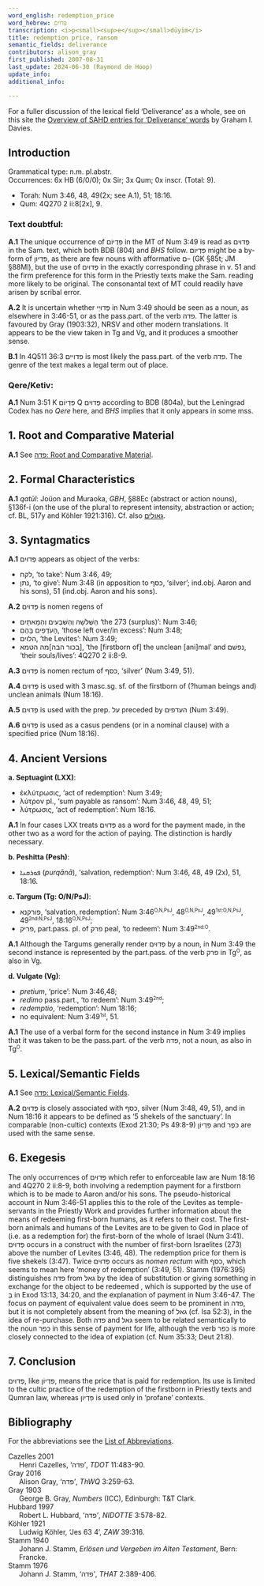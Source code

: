 ```yaml
---
word_english: redemption_price   
word_hebrew: פְּדוּיִם    
transcription: <i>p<small><sup>e</sup></small>dūyīm</i>     
title: redemption price, ransom   
semantic_fields: deliverance   
contributors: alison_gray        
first_published: 2007-08-31   
last_update: 2024-06-30 (Raymond de Hoop)   
update_info:  
additional_info:   

--- 
```


For a fuller discussion of the lexical field ‘Deliverance’ as a whole, see on this site the 
<a href="/miscellaneous/overview_deliverance/">Overview
of SAHD entries for ‘Deliverance’ words</a> by Graham I. Davies.


## Introduction

Grammatical type: n.m. pl.abstr.  
Occurrences: 6x HB (6/0/0); 0x Sir; 3x Qum; 0x inscr. (Total: 9).

* Torah: Num 3:46, 48, 49(2x; see A.1), 51; 18:16.
* Qum: 4Q270 2 ii:8[2x], 9.

### Text doubtful:

<b>A.1</b> The unique occurrence of  <span dir="rtl">פִּדְיוֹם</span> in the MT of Num 3:49 is read as
<span dir="rtl">פְּדוּיִם</span> in the Sam. text, which both BDB (804) and <i>BHS</i> follow.
<span dir="rtl">פִּדְיוֹם</span> might be a by-form of  <span dir="rtl">פִּדְיוֹן</span>, as there are few nouns with afformative <span dir="rtl">ם</span>– (GK §85t; JM §88Ml), but the use of <span dir="rtl">פְּדוּיִם</span> in the exactly corresponding phrase in v. 51 and the firm preference for this form in the Priestly texts make the Sam. reading more likely to be original. The consonantal text of MT could readily have arisen by scribal error.

<b>A.2</b> It is uncertain whether <span dir="rtl">פְּדוּיֵי</span> in Num 3:49 should be seen as a
noun, as elsewhere in 3:46-51, or as the pass.part. of the verb <span dir="rtl">פדה</span>. The latter is favoured by Gray (1903:32), NRSV and other modern
translations. It appears to be the view taken in Tg and Vg, and it produces a smoother sense.

<b>B.1</b> In 4Q511 36:3 <span dir="rtl">פדויים</span> is most likely the pass.part. of the verb <span dir="rtl">פדה</span>. The genre of the text makes a legal term out of place.

### Qere/Ketiv:

<b>A.1</b> Num 3:51 K <span dir="rtl">פִּדְיוֹם</span> Q  <span dir="rtl">פְּדוּיִם</span> according to BDB (804a), but the Leningrad Codex has no <i>Qere</i> here, and <i>BHS</i> implies that it only appears in some mss.

## 1. Root and Comparative Material

<b>A.1</b> See 
<a href="/words/p-d-h/#1-root-and-comparative-material"><span dir="rtl">פדה</span>: Root and Comparative Material</a>.

## 2. Formal Characteristics

<b>A.1</b> <i>qatūl</i>: Joüon and Muraoka, <i>GBH</i>, §88Ec (abstract or action nouns),
§136f-i (on the use of the plural to represent intensity, abstraction or action; cf. BL, 517y and Köhler 1921:316). Cf. also 
<a href="/words/g2ulim/"><span dir="rtl">גאולים</span></a>.

## 3. Syntagmatics

<b>A.1</b>  <span dir="rtl">פְּדוּיִם</span> appears as object of the verbs: 

* <span dir="rtl">לקח</span>, ‘to take’: Num 3:46, 49;
* <span dir="rtl">נתן</span>, ‘to give’: Num 3:48 (in apposition to <span dir="rtl">כסף</span>, ‘silver’; ind.obj. Aaron and his sons), 51 (ind.obj. Aaron and his sons).

<b>A.2</b>  <span dir="rtl">פְּדוּיִם</span> is nomen regens of 

* <span dir="rtl">הַשְּׁלֹשָׁה וְהַשִּׁבְעִים וְהַמָּאתָיִם</span>  ‘the 273 (surplus)’: Num 3:46; 
* <span dir="rtl">הָעֹדְפִים בָּהֶם</span>, ‘those left over/in excess’: Num 3:48; 
* <span dir="rtl">הלוים</span>, ‘the Levites’: Num 3:49; 
* <span dir="rtl">[בכור הבה]מה הטמא</span>, ‘the [firstborn of] the unclean [ani]mal’ and  <span dir="rtl">נפשׁם</span>, ‘their souls/lives’: 4Q270 2 ii:8-9.

<b>A.3</b>  <span dir="rtl">פְּדוּיִם</span> is nomen rectum of <span dir="rtl">כסף</span>, ‘silver’ (Num 3:49, 51).

<b>A.4</b>  <span dir="rtl">פְּדוּיִם</span> is used with 3 masc.sg. sf. of the firstborn of (?human beings and) unclean animals (Num 18:16).

<b>A.5</b>  <span dir="rtl">פְּדוּיִם</span> is used with the prep. <span dir="rtl">על</span> preceded by <span dir="rtl">העדפים</span> (Num 3:49).

<b>A.6</b>  <span dir="rtl">פְּדוּיִם</span> is used as a casus pendens (or in a nominal clause) with a specified price (Num 18:16).

## 4. Ancient Versions

<b>a. Septuagint (LXX)</b>:

* ἐκλύτρωσις, ‘act of redemption’: Num 3:49;
* λύτρον pl., ‘sum payable as ransom’: Num 3:46, 48, 49, 51;
* λύτρωσις, ‘act of redemption’: Num 18:16.

<b>A.1</b> In four cases LXX treats <span dir="rtl">פְּדוּיִם</span> as a word for the payment made, in the other two as a word for the action of paying. The distinction is hardly necessary.

<b>b. Peshitta (Pesh)</b>:

* <span dir="rtl">ܦܘܪܩܢܐ</span> (<i>purqānā</i>), ‘salvation, redemption’: Num 3:46, 48, 49 (2x), 51, 18:16.

<b>c. Targum (Tg: O/N/PsJ)</b>:

* <span dir="rtl">פורקנא</span>, ‘salvation, redemption’: 
Num 3:46<small><sup>O,N,PsJ</sup></small>, 
48<small><sup>O,N,PsJ</sup></small>, 
49<small><sup>1st:O,N,PsJ</sup></small>, 
49<small><sup>2nd:N,PsJ</sup></small>, 
18:16<small><sup>O,N,PsJ</sup></small>;
* <span dir="rtl">פריק</span>, part.pass. pl. of <span dir="rtl">פרק</span> peal, ‘to redeem’: Num 3:49<small><sup>2nd:O</sup></small>.

<b>A.1</b> Although the Targums generally render <span dir="rtl">פְּדוּיִם</span> by a noun, in Num 3:49 the second instance is represented by the part.pass. of the verb <span dir="rtl">פרק</span> in Tg<small><sup>O</sup></small>, as also in Vg.

<b>d. Vulgate (Vg)</b>:

* <i>pretium</i>, ‘price’: Num 3:46,48;
* <i>redimo</i> pass.part., ‘to redeem’: Num 3:49<small><sup>2nd</sup></small>;
* <i>redemptio</i>, ‘redemption’: Num 18:16;
* no equivalent: Num 3:49<small><sup>1st</sup></small>, 51.

<b>A.1</b> The use of a verbal form for the second instance in Num 3:49 implies that it was taken to be the pass.part. of the verb  <span dir="rtl">פדה</span>, not a noun, as also in Tg<small><sup>O</sup></small>.

## 5. Lexical/Semantic Fields

<b>A.1</b> See <a href="/words/p-d-h/#5-lexicalsemantic-fields"><span dir="rtl">פדה</span>: Lexical/Semantic Fields</a>.

<b>A.2</b>  <span dir="rtl">פְּדוּיִם</span> is closely associated with <span dir="rtl">כסף</span>, silver (Num 3:48, 49, 51), and in Num 18:16 it appears to be defined as ‘5 shekels of the sanctuary’. In comparable (non-cultic) contexts (Exod 21:30; Ps 49:8-9) <span dir="rtl">פִּדְיוֹן</span> and <span dir="rtl">כֹּפֶר</span> are used with the same sense.

## 6. Exegesis

The only occurrences of <span dir="rtl">פְּדוּיִם</span> which refer to enforceable law are Num 18:16 and 4Q270 2 ii:8-9, both involving a redemption payment for a firstborn which is to be made to Aaron and/or his sons. The pseudo-historical account in Num 3:46-51 applies this to the role of the Levites as temple-servants in the Priestly Work and provides further information about the means of redeeming first-born humans, as it refers
to their cost. The first-born animals and humans of the Levites are to be given to God in place of (i.e. as a redemption for) the first-born of the whole of Israel (Num 3:41). <span dir="rtl">פְּדוּיִם</span> occurs in a construct with the number of first-born Israelites (273) above the number of Levites (3:46, 48). The redemption price for them is five shekels (3:47). Twice <span dir="rtl">פְּדוּיִם</span> occurs as <i>nomen rectum</i> with <span dir="rtl">כסף</span>, which seems to mean here ‘money of redemption’ (3:49, 51). Stamm (1976:395) distinguishes <span dir="rtl">פדה</span> from <span dir="rtl">גאל</span> by the idea of substitution or giving something in exchange for the object to be redeemed , which is supported by the use of <span dir="rtl">בְּ</span> in Exod 13:13, 34:20, and the explanation of payment in Num 3:46-47. The focus on payment of equivalent value does seem to be prominent in  <span dir="rtl">פדה</span>, but it is not completely absent from the meaning of <span dir="rtl">גאל</span> (cf. Isa 52:3), in the idea of re-purchase. Both <span dir="rtl">פדה</span> and <span dir="rtl">גאל</span> seem to be related semantically to the noun <span dir="rtl">כפר</span> in this sense of payment for life, although the verb <span dir="rtl">כפר</span> is more closely connected to the idea of expiation (cf. Num
35:33; Deut 21:8).

## 7. Conclusion

<span dir="rtl">פְּדוּיִם</span>, like <span dir="rtl">פִּדְיוֹן</span>, means the price that is paid for redemption. Its use is limited to the cultic practice of the redemption of the firstborn in Priestly texts and Qumran law, whereas <span dir="rtl">פִּדְיוֹן</span> is used
only in ‘profane’ contexts.

## Bibliography

For the abbreviations see the 
<a href="/store/abbreviations/">List of Abbreviations</a>.

<div style="padding-left: 22px; text-indent: -22px;">
Cazelles 2001<br>
Henri Cazelles, ‘<span dir="rtl">פדה</span>’, <i>TDOT</i> 11:483-90.
</div>

<div style="padding-left: 22px; text-indent: -22px;">
Gray 2016<br>
Alison Gray, ‘<span dir="rtl">פדה</span>’, <i>ThWQ</i> 3:259-63.
</div>

<div style="padding-left: 22px; text-indent: -22px;">
Gray 1903<br>
George B. Gray, <i>Numbers</i> (ICC), Edinburgh: T&T Clark.
</div>

<div style="padding-left: 22px; text-indent: -22px;">
Hubbard 1997<br>
Robert L. Hubbard, ‘<span dir="rtl">פדה</span>’, <i>NIDOTTE</i> 3:578-82.
</div>

<div style="padding-left: 22px; text-indent: -22px;">
Köhler 1921<br>
Ludwig Köhler, ‘Jes 63 4’, <i>ZAW</i> 39:316.
</div>

<div style="padding-left: 22px; text-indent: -22px;">
Stamm 1940<br>
Johann J. Stamm, <i>Erlösen und Vergeben im Alten Testament</i>, Bern: Francke.
</div>

<div style="padding-left: 22px; text-indent: -22px;">
Stamm 1976<br>
Johann J. Stamm, ‘<span dir="rtl">פדה</span>’, <i>THAT</i> 2:389-406.
</div>
